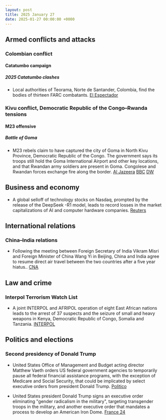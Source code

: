 ```yaml
---
layout: post
title: 2025 January 27
date: 2025-01-27 00:00:00 +0000
---
```


## Armed conflicts and attacks

### Colombian conflict

#### Catatumbo campaign

##### 2025 Catatumbo clashes

- Local authorities of Teorama, Norte de Santander, Colombia, find the bodies of thirteen FARC combatants. [El Espectador](https://www.elespectador.com/judicial/urgente-catatumbo-hoy-encuentran-13-cuerpos-sin-vida-en-zona-rural-de-teorama-noticias-hoy/)

### Kivu conflict, Democratic Republic of the Congo–Rwanda tensions

#### M23 offensive

##### Battle of Goma

- M23 rebels claim to have captured the city of Goma in North Kivu Province, Democratic Republic of the Congo. The government says its troops still hold the Goma International Airport and other key locations, and that Rwandan army soldiers are present in Goma. Congolese and Rwandan forces exchange fire along the border. [Al Jazeera](https://www.aljazeera.com/news/2025/1/27/declaration-of-war-m23-rebels-claim-to-have-captured-key-dr-congo-city) [BBC](https://www.bbc.com/news/articles/c0qwlkydxxko) [DW](https://www.dw.com/en/dr-congo-says-rwanda-army-in-goma/a-71422564)

## Business and economy

- A global selloff of technology stocks on Nasdaq, prompted by the release of the DeepSeek -R1 model, leads to record losses in the market capitalizations of AI and computer hardware companies. [Reuters](https://www.reuters.com/technology/chinas-deepseek-sets-off-ai-market-rout-2025-01-27/)

## International relations

### China–India relations

- Following the meeting between Foreign Secretary of India Vikram Misri and Foreign Minister of China Wang Yi in Beijing, China and India agree to resume direct air travel between the two countries after a five year hiatus.. [CNA](https://www.channelnewsasia.com/asia/india-china-agree-resume-air-travel-after-five-years-4899321)

## Law and crime

### Interpol Terrorism Watch List

- A joint INTERPOL and AFRIPOL operation of eight East African nations leads to the arrest of 37 suspects and the seizure of small and heavy weapons in Kenya, Democratic Republic of Congo, Somalia and Tanzania. [INTERPOL](https://www.interpol.int/en/News-and-Events/News/2025/37-terror-suspects-arrested-in-East-African-operation)

## Politics and elections

### Second presidency of Donald Trump

- United States Office of Management and Budget acting director Matthew Vaeth orders US federal government agencies to temporarily pause all federal financial assistance programs, with the exception of Medicare and Social Security, that could be implicated by select executive orders from president Donald Trump. [Politico](https://www.politico.com/news/2025/01/27/trump-freezes-federal-aid-omb-00200891)

- United States president Donald Trump signs an executive order eliminating "gender radicalism in the military", targeting transgender troops in the military, and another executive order that mandates a process to develop an American Iron Dome. [France 24](https://www.france24.com/en/americas/20250128-trump-signs-executive-orders-aimed-at-trans-troops-mandates-american-iron-dome)
